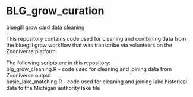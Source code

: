 # BLG_grow_curation
bluegill grow card data cleaning

This repository contains code used for cleaning and combining data from the bluegill grow workflow that was transcribe via volunteers on the Zooniverse platform.  

The following scripts are in this repository:   
blg_grow_cleaning.R - code used for cleaning and joining data from Zooniverse output  
basic_lake_matching.R - code used for cleaning and joining lake historical data to the Michigan authority lake file
